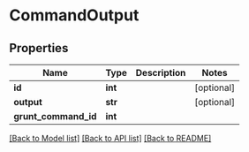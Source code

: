 # CommandOutput

## Properties
Name | Type | Description | Notes
------------ | ------------- | ------------- | -------------
**id** | **int** |  | [optional] 
**output** | **str** |  | [optional] 
**grunt_command_id** | **int** |  | 

[[Back to Model list]](../README.md#documentation-for-models) [[Back to API list]](../README.md#documentation-for-api-endpoints) [[Back to README]](../README.md)


